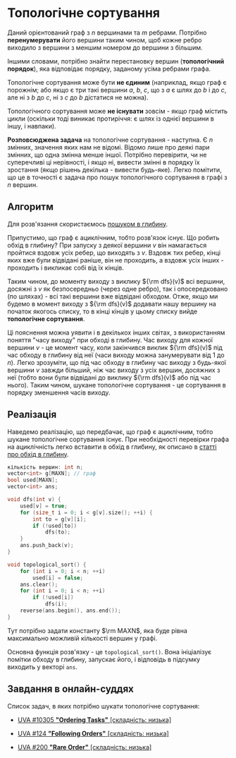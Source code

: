 # Топологічне сортування

Даний орієнтований граф з $n$ вершинами та $m$ ребрами. Потрібно **перенумерувати** його вершини таким чином, щоб кожне ребро виходило з вершини з меншим номером до вершини з більшим.

Іншими словами, потрібно знайти перестановку вершин (**топологічний порядок**), яка відповідає порядку, заданому усіма ребрами графа.

Топологічне сортування може бути **не єдиним** (наприклад, якщо граф є порожнім; або якщо є три такі вершини $a$, $b$, $c$, що з $a$ є шлях до $b$ і до $c$, але ні з $b$ до $c$, ні з $c$ до $b$ дістатися не можна).

Топологічного сортування може **не існувати** зовсім - якщо граф містить цикли (оскільки тоді виникає протиріччя: є шлях із однієї вершини в іншу, і навпаки).

**Розповсюджена задача** на топологічне сортування - наступна. Є $n$ змінних, значення яких нам не відомі. Відомо лише про деякі пари змінних, що одна змінна менше іншої. Потрібно перевірити, чи не суперечливі ці нерівності, і якщо ні, вивести змінні в порядку їх зростання (якщо рішень декілька - вивести будь-яке). Легко помітити, що це в точності є задача про пошук топологічного сортування в графі з $n$ вершин.

## Алгоритм

Для розв'язання скористаємось [пошуком в глибину](dfs).

Припустимо, що граф є ациклічним, тобто розв'язок існує. Що робить обхід в глибину? При запуску з деякої вершини $v$ він намагається пройтися вздовж усіх ребер, що виходять з $v$. Вздовж тих ребер, кінці яких вже були відвідані раніше, він не проходить, а вздовж усіх інших - проходить і викликає собі від їх кінців.

Таким чином, до моменту виходу з виклику ${\rm dfs}(v)$ всі вершини, досяжні з $v$ як безпосередньо (через одне ребро), так і опосередковано (по шляхах) - всі такі вершини вже відвідані обходом. Отже, якщо ми будемо в момент виходу з ${\rm dfs}(v)$ додавати нашу вершину на початок якогось списку, то в кінці кінців у цьому списку вийде **топологічне сортування**.

Ці пояснення можна уявити і в декількох інших світах, з використанням поняття "часу виходу" при обході в глибину. Час виходу для кожної вершини $v$ - це момент часу, коли закінчився виклик ${\rm dfs}(v)$ під час обходу в глибину від неї (часи виходу можна занумерувати від $1$ до $n$). Легко зрозуміти, що під час обходу в глибину час виходу з будь-якої вершини $v$ завжди більший, ніж час виходу з усіх вершин, досяжних з неї (тобто вони були відвідані до виклику ${\rm dfs}(v)$ або під час нього). Таким чином, шукане топологічне сортування - це сортування в порядку зменшення часів виходу.

## Реалізація

Наведемо реалізацію, що передбачає, що граф є ациклічним, тобто шукане топологічне сортування існує. При необхідності перевірки графа на ациклічність легко вставити в обхід в глибину, як описано в [статті про обхід в глибину](dfs).

<!--- TODO: specify code snippet id -->
``` cpp
кількість вершин: int n;
vector<int> g[MAXN]; // граф
bool used[MAXN];
vector<int> ans;

void dfs(int v) {
    used[v] = true;
    for (size_t i = 0; i < g[v].size(); ++i) {
        int to = g[v][i];
        if (!used[to])
            dfs(to);
    }
    ans.push_back(v);
}

void topological_sort() {
    for (int i = 0; i < n; ++i)
        used[i] = false;
    ans.clear();
    for (int i = 0; i < n; ++i)
        if (!used[i])
            dfs(i);
    reverse(ans.begin(), ans.end());
}
```

Тут потрібно задати константу $\rm MAXN$, яка буде рівна максимально можливій кількості вершин у графі.

Основна функція розв'язку - це `topological_sort()`. Вона ініціалізує помітки обходу в глибину, запускає його, і відповідь в підсумку виходить у векторі `ans`.

## Завдання в онлайн-суддях

Список задач, в яких потрібно шукати топологічне сортування:

* [UVA #10305 **"Ordering Tasks"** [складність: низька]](http://uva.onlinejudge.org/index.php?option=onlinejudge&page=show_problem&problem=1246)

* [UVA #124 **"Following Orders"** [складність: низька]](http://uva.onlinejudge.org/index.php?option=onlinejudge&page=show_problem&problem=60)

* [UVA #200 **"Rare Order"** [складність: низька]](http://uva.onlinejudge.org/index.php?option=onlinejudge&page=show_problem&problem=136)